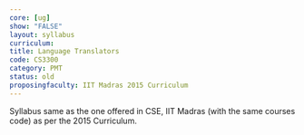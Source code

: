 ```yaml
---
core: [ug]
show: "FALSE"
layout: syllabus
curriculum:
title: Language Translators
code: CS3300
category: PMT
status: old
proposingfaculty: IIT Madras 2015 Curriculum
---
```

Syllabus same as the one offered in CSE, IIT Madras (with the same courses code) as per the 2015 Curriculum.
